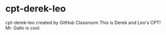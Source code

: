 # cpt-derek-leo
cpt-derek-leo created by GitHub Classroom
This is Derek and Leo's CPT!
Mr. Gallo is cool.
